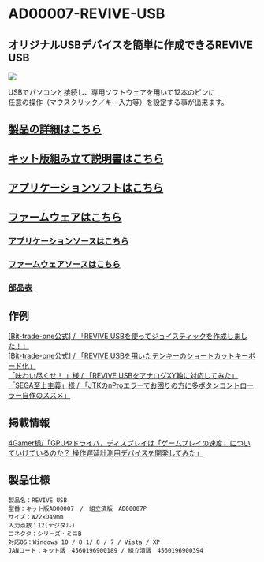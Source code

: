# AD00007-REVIVE-USB

## オリジナルUSBデバイスを簡単に作成できるREVIVE USB  
![](http://bit-trade-one.co.jp/wp/wp-content/uploads/2014/03/d3bd346bc2119d8576ce93741d53400c.png)  

USBでパソコンと接続し、専用ソフトウェアを用いて12本のピンに  
任意の操作（マウスクリック／キー入力等）を設定する事が出来ます。 

## [製品の詳細はこちら](http://bit-trade-one.co.jp/product/assemblydisk/revive-usb/)

## [キット版組み立て説明書はこちら](https://github.com/bit-trade-one/AD00007-REVIVE-USB/blob/master/Manual/Revive_manual.pdf)  

## [アプリケーションソフトはこちら](https://github.com/bit-trade-one/AD00007-REVIVE-USB/raw/master/App/)  

## [ファームウェアはこちら](https://github.com/bit-trade-one/AD00007-REVIVE-USB/raw/master/Firmware/)

### [アプリケーションソースはこちら](https://github.com/bit-trade-one/AD00007-REVIVE-USB/raw/master/App_source/)  

### [ファームウェアソースはこちら](https://github.com/bit-trade-one/AD00007-REVIVE-USB/raw/master/Firmware_source/)

### [部品表](https://github.com/bit-trade-one/REVIVE-USB/blob/master/Partslist/AD00007-PartsList.md)

## 作例

[\[Bit-trade-one公式\] / 「REVIVE USBを使ってジョイスティックを作成しました！」](http://bit-trade-one-blog.blogspot.com/2012/01/revive-usb.html)  
[\[Bit-trade-one公式\] / 「REVIVE USBを用いたテンキーのショートカットキーボード化」](https://docs.google.com/document/pub?id=1tj2YW0OkGKYTroH0v_psLJJ5uBwOZKFZ7izL9BA2TJg)  
[「味わい尽くせ！ 」様 / 「REVIVE USBをアナログXY軸に対応してみた」](https://gurochoro.blogspot.com/2017/01/revive-usb-infinitas.html)  
[「SEGA至上主義」様 / 「JTKのnProエラーでお困りの方に多ボタンコントローラー自作のススメ」](http://blog.livedoor.jp/sega_ss/archives/12361631.html)  

## 掲載情報

[4Gamer様/「GPUやドライバ，ディスプレイは「ゲームプレイの速度」についていけているのか？ 操作遅延計測用デバイスを開発してみた」](https://www.4gamer.net/games/999/G999902/20171225140/)

## 製品仕様


    製品名：REVIVE USB
    型番：キット版AD00007　/　組立済版　AD00007P
    サイズ：W22×D49mm
    入力点数：12(デジタル)
    コネクタ：シリーズ・ミニB
    対応OS：Windows 10 / 8.1/ 8 / 7 / Vista / XP
    JANコード：キット版　4560196900189 / 組立済版　4560196900394
